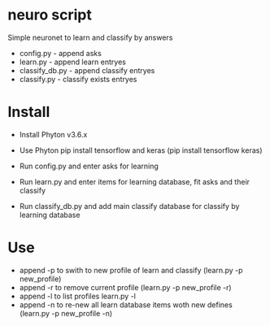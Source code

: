 # neuro script
Simple neuronet to learn and classify by answers

- config.py - append asks
- learn.py - append learn entryes
- classify_db.py - append classify entryes
- classify.py - classify exists entryes

# Install
- Install Phyton v3.6.x
- Use Phyton pip install tensorflow and keras (pip install tensorflow keras)

- Run config.py and enter asks for learning
- Run learn.py and enter items for learning database, fit asks and their classify
- Run classify_db.py and add main classify database for classify by learning database

# Use
- append -p <profile> to swith to new profile of learn and classify (learn.py -p new_profile)
- append -r to remove current profile (learn.py -p new_profile -r)
- append -l to list profiles learn.py -l
- append -n to re-new all learn database items woth new defines (learn.py -p new_profile -n)
